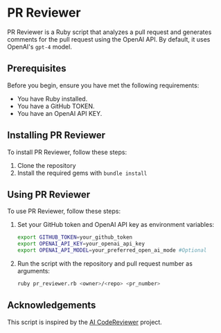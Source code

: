 # PR Reviewer

PR Reviewer is a Ruby script that analyzes a pull request and generates comments for the pull request using the OpenAI API. By default, it uses OpenAI's `gpt-4` model.

## Prerequisites

Before you begin, ensure you have met the following requirements:

* You have Ruby installed.
* You have a GitHub TOKEN.
* You have an OpenAI API KEY.

## Installing PR Reviewer

To install PR Reviewer, follow these steps:

1. Clone the repository
2. Install the required gems with `bundle install`

## Using PR Reviewer

To use PR Reviewer, follow these steps:

1. Set your GitHub token and OpenAI API key as environment variables:

    ```bash
    export GITHUB_TOKEN=your_github_token
    export OPENAI_API_KEY=your_openai_api_key
    export OPENAI_API_MODEL=your_preferred_open_ai_mode #Optional
    ```

2. Run the script with the repository and pull request number as arguments:

    ```bash
    ruby pr_reviewer.rb <owner>/<repo> <pr_number>
    ```

## Acknowledgements

This script is inspired by the [AI CodeReviewer](https://github.com/freeedcom/ai-codereviewer) project.

